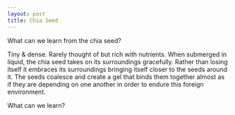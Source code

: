 ```yaml
---
layout: post
title: Chia Seed
---
```


What can we learn from the chia seed?

Tiny & dense.
Rarely thought of but rich with nutrients. 
When submerged in liquid, the chia seed takes on its surroundings gracefully.
Rather than losing itself it embraces its surroundings bringing itself closer to the seeds around it.
The seeds coalesce and create a gel that binds them together almost as if they are depending on one another in order to endure this foreign environment.

What can we learn?